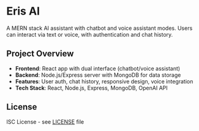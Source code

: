 # Eris AI

A MERN stack AI assistant with chatbot and voice assistant modes. Users can interact via text or voice, with authentication and chat history.

## Project Overview

- **Frontend**: React app with dual interface (chatbot/voice assistant)
- **Backend**: Node.js/Express server with MongoDB for data storage
- **Features**: User auth, chat history, responsive design, voice integration
- **Tech Stack**: React, Node.js, Express, MongoDB, OpenAI API

## License

ISC License - see [LICENSE](LICENSE) file
